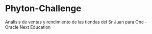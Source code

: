 # Phyton-Challenge
Análisis de ventas y rendimiento de las tiendas del Sr Juan para One - Oracle Next Education
